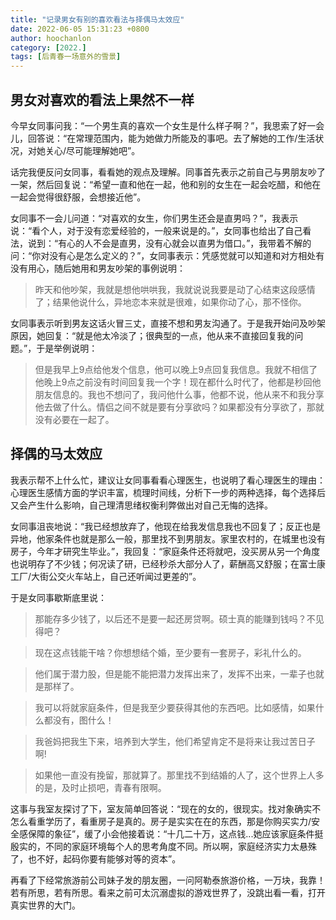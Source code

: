 ```yaml
---
title: "记录男女有别的喜欢看法与择偶马太效应"
date: 2022-06-05 15:31:23 +0800
author: hoochanlon
category: [2022.]
tags: [后青春一场意外的雪景]
---
```


## 男女对喜欢的看法上果然不一样

今早女同事问我：“一个男生真的喜欢一个女生是什么样子啊？”，我思索了好一会儿，回答说：“在常理范围内，能为她做力所能及的事吧。去了解她的工作/生活状况，对她关心/尽可能理解她吧”。

话完我便反问女同事，看看她的观点及理解。同事首先表示之前自己与男朋友吵了一架，然后回复说：“希望一直和他在一起，他和别的女生在一起会吃醋，和他在一起会觉得很舒服，会想接近他”。

<!-- more -->

女同事不一会儿问道：“对喜欢的女生，你们男生还会是直男吗？”，我表示说：“看个人，对于没有恋爱经验的，一般来说是的。”，女同事也给出了自己看法，说到：“有心的人不会是直男，没有心就会以直男为借口。”，我带着不解的问：“你对没有心是怎么定义的？”，女同事表示：凭感觉就可以知道和对方相处有没有用心，随后她用和男友吵架的事例说明：

> 昨天和他吵架，我就是想他哄哄我，我就说说我要是动了心结束这段感情了；结果他说什么，异地恋本来就是很难，如果你动了心，那不怪你。

女同事表示听到男友这话火冒三丈，直接不想和男友沟通了。于是我开始问及吵架原因，她回复：“就是他太冷淡了；很典型的一点，他从来不直接回复我的问题。”，于是举例说明：

> 但是我早上9点给他发个信息，他可以晚上9点回复我信息。我就不相信了他晚上9点之前没有时间回复我一个字！现在都什么时代了，他都是秒回他朋友信息的。我也不想问了，我问他什么事，他都不说，他从来不和我分享他去做了什么。情侣之间不就是要有分享欲吗？如果都没有分享欲了，那就没有必要在一起了。

## 择偶的马太效应

我表示帮不上什么忙，建议让女同事看看心理医生，也说明了看心理医生的理由：心理医生感情方面的学识丰富，梳理时间线，分析下一步的两种选择，每个选择后又会产生什么影响，自己理清思绪权衡利弊做出对自己无悔的选择。

女同事沮丧地说：“我已经想放弃了，他现在给我发信息我也不回复了；反正也是异地，他家条件也就是那么一般，那里找不到男朋友。家里农村的，在城里也没有房子，今年才研究生毕业。”，我回复：“家庭条件还将就吧，没买房从另一个角度也说明存了不少钱；何况读了研，已经秒杀大部分人了，薪酬高又舒服；在富士康工厂/大街公交火车站上，自己还听闻过更差的”。

于是女同事歇斯底里说：

> 那能存多少钱了，以后还不是要一起还房贷啊。硕士真的能赚到钱吗？不见得吧？

> 现在这点钱能干啥？你想想结个婚，至少要有一套房子，彩礼什么的。

> 他们属于潜力股，但是能不能把潜力发挥出来了，发挥不出来，一辈子也就是那样了。

> 我可以将就家庭条件，但是我至少要获得其他的东西吧。比如感情，如果什么都没有，图什么！

> 我爸妈把我生下来，培养到大学生，他们希望肯定不是将来让我过苦日子啊!

> 如果他一直没有挽留，那就算了。那里找不到结婚的人了，这个世界上人多的是，及时止损吧，青春有限啊。

这事与我室友探讨了下，室友简单回答说：“现在的女的，很现实。找对象确实不怎么看重学历了，看重房子是真的。房子是实实在在的东西，那是你购买实力/安全感保障的象征”，缓了小会他接着说：“十几二十万，这点钱...她应该家庭条件挺殷实的，不同的家庭环境每个人的思考角度不同。所以啊，家庭经济实力太悬殊了，也不好，起码你要有能够对等的资本”。

再看了下经常旅游前公司妹子发的朋友圈，一问阿勒泰旅游价格，一万块，我靠！若有所思，若有所思。看来之前可太沉溺虚拟的游戏世界了，没跳出看一看，打开真实世界的大门。